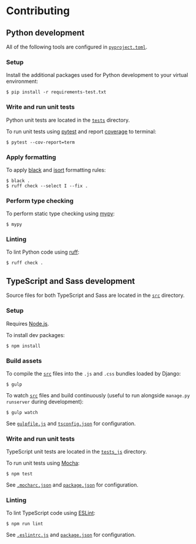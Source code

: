 # Contributing

## Python development

All of the following tools are configured in [`pyproject.toml`](pyproject.toml).

### Setup

Install the additional packages used for Python development to your virtual environment:

```console
$ pip install -r requirements-test.txt
```

### Write and run unit tests

Python unit tests are located in the [`tests`](tests) directory.

To run unit tests using [pytest](https://docs.pytest.org) and report
[coverage](https://coverage.readthedocs.io) to terminal:

```console
$ pytest --cov-report=term
```

### Apply formatting

To apply [black](https://black.readthedocs.io) and
[isort](https://pycqa.github.io/isort/) formatting rules:

```console
$ black .
$ ruff check --select I --fix .
```

### Perform type checking

To perform static type checking using [mypy](https://mypy.readthedocs.io):

```console
$ mypy
```

### Linting

To lint Python code using [ruff](https://beta.ruff.rs/docs/):

```console
$ ruff check .
```

## TypeScript and Sass development

Source files for both TypeScript and Sass are located in the [`src`](src) directory.

### Setup

Requires [Node.js](https://nodejs.org/en).

To install dev packages:

```console
$ npm install
```

### Build assets

To compile the [`src`](src) files into the `.js` and `.css` bundles loaded by Django:
```console
$ gulp
```

To watch [`src`](src) files and build continuously (useful to run alongside
`manage.py runserver` during development):
```console
$ gulp watch
```

See [`gulpfile.js`](gulpfile.js) and [`tsconfig.json`](tsconfig.json) for configuration.

### Write and run unit tests

TypeScript unit tests are located in the [`tests_js`](tests_js) directory.

To run unit tests using [Mocha](https://mochajs.org/):

```console
$ npm test
```

See [`.mocharc.json`](.mocharc.json) and [`package.json`](package.json) for
configuration.

### Linting

To lint TypeScript code using [ESLint](https://eslint.org/):

```console
$ npm run lint
```

See [`.eslintrc.js`](.eslintrc.js) and [`package.json`](package.json) for configuration.
